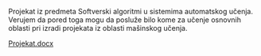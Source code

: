 Projekat iz predmeta Softverski algoritmi u sistemima automatskog učenja.
Verujem da pored toga mogu da posluže bilo kome za učenje osnovnih oblasti pri izradi projekata iz oblasti mašinskog učenja.

[Projekat.docx](https://github.com/user-attachments/files/15546422/Projekat.docx)
